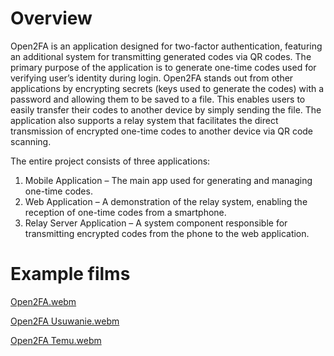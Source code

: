 # Overview

Open2FA is an application designed for two-factor authentication, featuring an
additional system for transmitting generated codes via QR codes. The primary purpose of the application is to generate one-time codes used for verifying user’s identity during login. Open2FA stands out from other applications by encrypting secrets (keys used to generate the codes) with a password and allowing them to be saved to a file. This enables users to easily transfer their codes to another device by simply sending the file. The application also supports a relay system that facilitates the direct transmission of encrypted one-time codes to another device via QR code scanning.

The entire project consists of three applications:
1. Mobile Application – The main app used for generating and managing
one-time codes.
2. Web Application – A demonstration of the relay system, enabling the reception of one-time codes from a smartphone.
3. Relay Server Application – A system component responsible for transmitting encrypted codes from the phone to the web application. 

# Example films

[Open2FA.webm](https://github.com/DavePlayer/open2FA/blob/master/Open2FA.webm)

[Open2FA Usuwanie.webm](https://github.com/DavePlayer/open2FA/blob/master/Open2FA%20Usuwanie.webm)

[Open2FA Temu.webm](https://github.com/DavePlayer/open2FA/blob/master/Open2FA%20Temu.webm)
